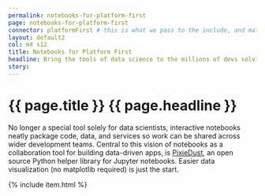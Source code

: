 ```yaml
---
permalink: notebooks-for-platform-first
page: notebooks-for-platform-first
connector: platformFirst # this is what we pass to the include, and matches the strategy collection
layout: default2
col: m4 s12
title: Notebooks for Platform First
headline: Bring the tools of data science to the millions of devs solving data problems.
story: 
---
```


# <span>{{ page.title }}</span> {{ page.headline }}

No longer a special tool solely for data scientists, interactive notebooks neatly package code, data, and services so work can be shared across wider development teams. Central to this vision of notebooks as a collaboration tool for building data-driven apps, is [PixieDust](https://github.com/ibm-cds-labs/pixiedust), an open source Python helper library for Jupyter notebooks. Easier data visualization (no matplotlib required) is just the start.

{% include item.html %}